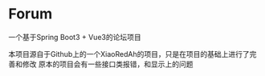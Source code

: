 # Forum
一个基于Spring Boot3 + Vue3的论坛项目

本项目源自于Github上的一个XiaoRedAh的项目，只是在项目的基础上进行了完善和修改
原本的项目会有一些接口类报错，和显示上的问题
